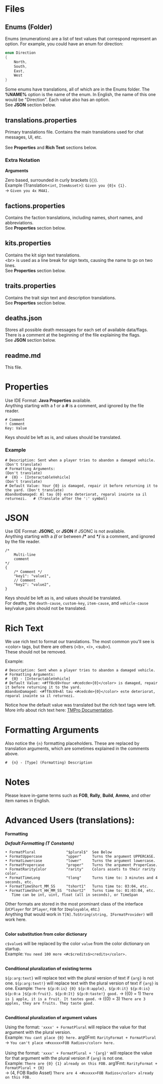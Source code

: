 # Files
## Enums (Folder)
Enums (enumerations) are a list of text values that correspond represent an option. For example, you could have an enum for direction:
```cs
enum Direction
{
    North,
    South,
    East,
    West
}
```
Some enums have translations, all of which are in the Enums folder. The **%NAME%** option is the name of the enum. In English, the name of this one would be "Direction". Each value also has an option.
<br>See **JSON** section below.

## translations.properties
Primary translations file. Contains the main translations used for chat messages, UI, etc.
<br><br>See **Properties** and **Rich Text** sections below.
### Extra Notation
**Arguments**

Zero based, surrounded in curly brackets (`{}`).
<br> Example (Translation<`int`, `ItemAsset`>): `Given you {0}x {1}.`
<br>  -> `Given you 4x M4A1.`

## factions.properties
Contains the faction translations, including names, short names, and abbreviations.
<br>See **Properties** section below.

## kits.properties
Contains the kit sign text translations.
<br>\<br> is used as a line break for sign texts, causing the name to go on two lines.
<br>See **Properties** section below.

## traits.properties
Contains the trait sign text and description translations.
<br>See **Properties** section below.

## deaths.json
Stores all possible death messages for each set of available data/flags.
<br>There is a comment at the beginning of the file explaining the flags.
<br>See **JSON** section below.

## readme.md
This file.

# Properties
Use IDE Format: **Java Properties** available.
<br>Anything starting with a **!** or a **#** is a comment, and ignored by the file reader.
```properties
# Comment
! Comment
Key: Value
```
Keys should be left as is, and values should be translated.

### Example
```properties
# Description: Sent when a player tries to abandon a damaged vehicle.            (Don't translate)
# Formatting Arguments:                                                          (Don't translate)
#  {0} - [InteractableVehicle]                                                   (Don't translate)
# Default Value: Your {0} is damaged, repair it before returning it to the yard. (Don't translate)
AbandonDamaged: Al tau {0} este deteriorat, reparal inainte sa il returnezi.   # (Translate after the ':' symbol)
```

# JSON
Use IDE Format: **JSONC**, or **JSON** if JSONC is not available.
<br>Anything starting with a **//** or between **/\*** and **\*/** is a comment, and ignored by the file reader.
```jsonc
/*
    Multi-line
    comment
*/
{
    /* Comment */
    "key1": "value1",
    // Comment
    "key2": "value2",
}
```
Keys should be left as is, and values should be translated.<br>
For deaths, the `death-cause`, `custom-key`, `item-cause`, and `vehicle-cause` key/value pairs should not be translated.

# Rich Text
We use rich text to format our translations. The most common you'll see is \<color> tags, but there are others (\<b>, \<i>, \<sub>).
<br>These should not be removed.

Example:
```properties
# Description: Sent when a player tries to abandon a damaged vehicle.
# Formatting Arguments:
#  {0} - [InteractableVehicle]
# Default Value: <#ff8c69>Your <#cedcde>{0}</color> is damaged, repair it before returning it to the yard.
AbandonDamaged: <#ff8c69>Al tau <#cedcde>{0}</color> este deteriorat, reparal inainte sa il returnezi.
```
Notice how the default value was translated but the rich text tags were left.
<br>More info about rich text here: [TMPro Documentation](http://digitalnativestudios.com/textmeshpro/docs/rich-text/).

# Formatting Arguments
Also notice the `{n}` formatting placeholders. These are replaced by translation arguments, which are sometimes explained in the comments above.
```properties
#  {n} - [Type] (Formatting) Description
```

# Notes
Please leave in-game terms such as **FOB**, **Rally**, **Build**, **Ammo**, and other item names in English.

# Advanced Users (translations):

**Formatting**

***Default Formatting (T Constants)***
```
• FormatPlural              "$plural$"  See Below
• FormatUppercase           "upper"     Turns the argument UPPERCASE.
• FormatLowercase           "lower"     Turns the argument lowercase.
• FormatPropercase          "proper"    Turns the argument ProperCase.
• FormatRarityColor         "rarity"    Colors assets to their rarity color.
• FormatTimeLong            "tlong"     Turns time to: 3 minutes and 4 seconds, etc.
• FormatTimeShort_MM_SS     "tshort1"   Turns time to: 03:04, etc.
• FormatTimeShort_HH_MM_SS  "tshort2"   Turns time to: 01:03:04, etc.
   Time can be int, uint, float (all in seconds), or TimeSpan
```
Other formats are stored in the most prominant class of the interface (`UCPlayer` for `IPlayer`, `FOB` for `IDeployable`, etc.)
<br>Anything that would work in `T[N].ToString(string, IFormatProvider)` will work here.

<br>**Color substitution from color dictionary**

`c$value$` will be replaced by the color `value` from the color dictionary on startup.
<br> Example: `You need 100 more <#c$credits$>credits</color>.`

<br>**Conditional pluralization of existing terms**

`${p:arg:text}`  will replace text with the plural version of text if `{arg}` is not one.
`${p:arg:text!}` will replace text with the plural version of text if `{arg}` is one.
 Example: `There ${p:0:is} {0} ${p:0:apple}, ${p:0:it} ${p:0:is} ${p:0:a }${p:0:fruit}. ${p:0:It} ${p:0:taste!} good.`
  -> ({0} = 1) `There is 1 apple, it is a fruit. It tastes good.`
  -> ({0} = 3) `There are 3 apples, they are fruits. They taste good.`

<br>**Conditional pluralization of argument values**

Using the format: `'xxxx' + FormatPlural` will replace the value for that argument with the plural version.
<br> Example: `You cant place {0} here.` arg0Fmt: `RarityFormat + FormatPlural`
<br>  -> `You can't place <#xxxxx>FOB Radios</color> here.`
<br>
<br>Using the format: `'xxxx' + FormatPlural + '{arg}'` will replace the value for that argument with the plural version if `{arg}` is not one.
<br> Example: `There are {0} {1} already on this FOB.` arg1Fmt: `RarityFormat + FormatPlural + {0}`
<br>  -> (4, FOB Radio Asset) `There are 4 <#xxxxx>FOB Radios</color> already on this FOB.`
